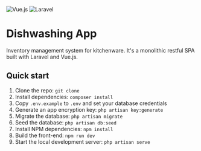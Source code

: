![Vue.js](https://img.shields.io/badge/vuejs-%2335495e.svg?style=for-the-badge&logo=vuedotjs&logoColor=%234FC08D)
![Laravel](https://img.shields.io/badge/laravel-%23FF2D20.svg?style=for-the-badge&logo=laravel&logoColor=white)

# Dishwashing App
Inventory management system for kitchenware. It's a monolithic restful SPA built with Laravel and Vue.js.

## Quick start
1. Clone the repo: `git clone`
2. Install dependencies: `composer install`
3. Copy `.env.example` to `.env` and set your database credentials
4. Generate an app encryption key: `php artisan key:generate`
5. Migrate the database: `php artisan migrate`
6. Seed the database: `php artisan db:seed`
7. Install NPM dependencies: `npm install`
8. Build the front-end: `npm run dev`
9. Start the local development server: `php artisan serve`
